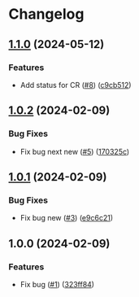 # Changelog

## [1.1.0](https://github.com/Cloud-for-You/storage-operator/compare/v1.0.2...v1.1.0) (2024-05-12)


### Features

* Add status for CR ([#8](https://github.com/Cloud-for-You/storage-operator/issues/8)) ([c9cb512](https://github.com/Cloud-for-You/storage-operator/commit/c9cb5121d3a6419cc51326b55a230e57c07ac24f))

## [1.0.2](https://github.com/Cloud-for-You/storage-operator/compare/v1.0.1...v1.0.2) (2024-02-09)


### Bug Fixes

* Fix bug next new ([#5](https://github.com/Cloud-for-You/storage-operator/issues/5)) ([170325c](https://github.com/Cloud-for-You/storage-operator/commit/170325c27e9069ed955069c73df5695b47557797))

## [1.0.1](https://github.com/Cloud-for-You/storage-operator/compare/v1.0.0...v1.0.1) (2024-02-09)


### Bug Fixes

* Fix bug new ([#3](https://github.com/Cloud-for-You/storage-operator/issues/3)) ([e9c6c21](https://github.com/Cloud-for-You/storage-operator/commit/e9c6c21a174d020f613c0166c9de7c27f9b69137))

## 1.0.0 (2024-02-09)


### Features

* Fix bug ([#1](https://github.com/Cloud-for-You/storage-operator/issues/1)) ([323ff84](https://github.com/Cloud-for-You/storage-operator/commit/323ff848db75a33d6f89b2379c985172b04eadf9))
